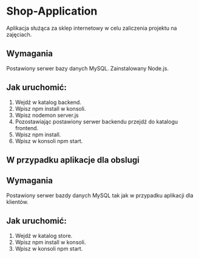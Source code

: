 # Shop-Application

Aplikacja służąca za sklep internetowy w celu zaliczenia projektu na zajęciach.

## Wymagania

Postawiony serwer bazy danych MySQL.
Zainstalowany Node.js.

## Jak uruchomić:

1. Wejdź w katalog backend.
2. Wpisz npm install w konsoli.
3. Wpisz nodemon server.js
4. Pozostawiając postawiony serwer backendu przejdź do katalogu frontend.
5. Wpisz npm install.
6. Wpisz w konsoli npm start.


## W przypadku aplikacje dla obslugi

## Wymagania

Postawiony serwer bazdy danych MySQL tak jak w przypadku aplikacji dla klientów.

## Jak uruchomić:

1. Wejdź w katalog store.
2. Wpisz npm install w konsoli.
3. Wpisz w konsoli npm start.
